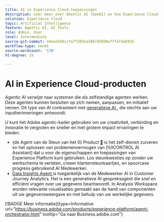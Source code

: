 ```yaml
---
title: AI in Experience Cloud-toepassingen
description: Leer meer over AGentic AI (GenAI) en hoe Experience Cloud-toepassingen gebruikmaken van Adobe AGentic-framework.
solution: Experience Cloud
topic: Artificial Intelligence
feature: Agentic AI, AI Tools
role: Admin, User
level: Intermediate
source-git-commit: 44aae5b8ccfa7f385ba3867d5090efffafda691b
workflow-type: tm+mt
source-wordcount: '178'
ht-degree: 1%

---
```


# AI in Experience Cloud-producten

Agentic AI verwijst naar systemen die als zelfstandige agenten werken. Deze agenten kunnen besluiten op zich nemen, aanpassen, en initiatief nemen. Dit type van AI contrasteert met [ generatieve AI ](generative-ai.md), die slechts aan uw inputherinneringen antwoordt.

U kunt het Adobe agentic-kader gebruiken om uw creativiteit, verbinding en innovatie te vergroten en sneller en met grotere impact ervaringen te bieden.

* {de Agent van de Steun van het 0} Product [&#128279;](https://experienceleague.adobe.com/en/docs/experience-platform/ai-assistant/new-features/customer-support) is het zelf-dienen zuiveren en het oplossen van problemenvermogen van [!UICONTROL AI Assistant] dat u voor de eigenschappen en toepassingen van Experience Platform kunt gebruiken.  Los steunkwesties op zonder uw werkschema te verlaten, creeer klantensteunkaartjes, en spoorcase progress gebruikend AI Medewerker.
* [ Data Insights Agent ](https://experienceleague.adobe.com/en/docs/analytics-platform/using/cja-overview/cja-b2c-overview/data-analysis-ai) is toegankelijk van de Medewerker AI in Customer Journey Analytics. Het is een generatieve AI gespreksagent die snel en efficiënt vragen over uw gegevens beantwoordt. In Analysis Workspace worden relevante visualisaties gemaakt aan de hand van componenten uit uw gegevensweergave en met behulp van uw werkelijke gegevens.

[!BADGE Meer informatie]{type=Informative url="https://business.adobe.com/products/experience-platform/agent-orchestrator.html" tooltip="Ga naar Business.adobe.com"}

